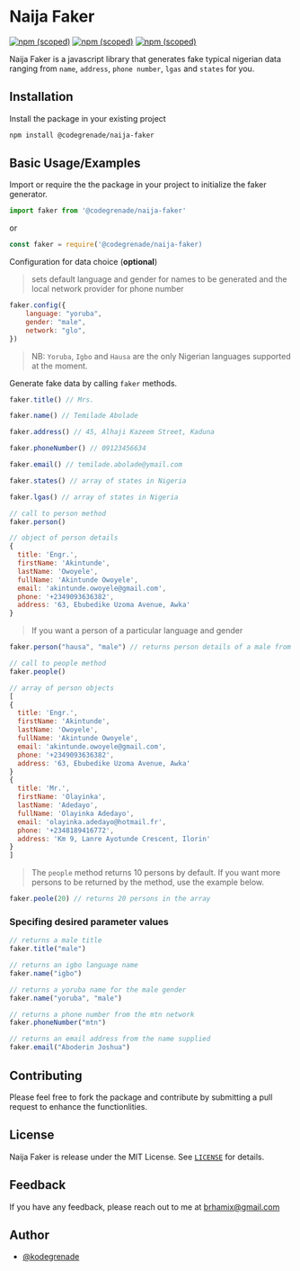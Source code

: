 # Naija Faker

[![npm (scoped)](https://img.shields.io/npm/v/@codegrenade/naija-faker.svg)](https://www.npmjs.com/package/@codegrenade/naija-faker)
[![npm (scoped)](https://img.shields.io/badge/npm-%40codegrenade%2Fnaija--faker-brightgreen.svg)](https://www.npmjs.com/package/@codegrenade/naija-faker)
[![npm (scoped)](https://img.shields.io/npm/l/@codegrenade/naija-faker)](https://www.npmjs.com/package/@codegrenade/naija-faker)

Naija Faker is a javascript library that generates fake typical nigerian data ranging from `name`, `address`, `phone number`, `lgas` and `states` for you.

## Installation
Install the package in your existing project

```bash
npm install @codegrenade/naija-faker
```

## Basic Usage/Examples
Import or require the the package in your project to initialize the faker generator.

```javascript
import faker from '@codegrenade/naija-faker'
```
or 

```javascript
const faker = require('@codegrenade/naija-faker)
```

Configuration for data choice (**optional**)

> sets default language and gender for names to be generated and the local network provider for phone number
```javascript
faker.config({
	language: "yoruba",
	gender: "male",
	network: "glo",
})

```
> NB: `Yoruba`, `Igbo` and `Hausa` are the only Nigerian languages supported at the moment.

Generate fake data by calling `faker` methods.

```javascript
faker.title() // Mrs.

faker.name() // Temilade Abolade

faker.address() // 45, Alhaji Kazeem Street, Kaduna

faker.phoneNumber() // 09123456634

faker.email() // temilade.abolade@ymail.com

faker.states() // array of states in Nigeria

faker.lgas() // array of states in Nigeria
```

```javascript
// call to person method
faker.person() 

// object of person details
{
  title: 'Engr.',
  firstName: 'Akintunde',
  lastName: 'Owoyele',
  fullName: 'Akintunde Owoyele',
  email: 'akintunde.owoyele@gmail.com',
  phone: '+2349093636382',
  address: '63, Ebubedike Uzoma Avenue, Awka'
}
```

> If you want a person of a particular language and gender

```javascript
faker.person("hausa", "male") // returns person details of a male from the hausa language
```


```javascript
// call to people method
faker.people()

// array of person objects
[
{
  title: 'Engr.',
  firstName: 'Akintunde',
  lastName: 'Owoyele',
  fullName: 'Akintunde Owoyele',
  email: 'akintunde.owoyele@gmail.com',
  phone: '+2349093636382',
  address: '63, Ebubedike Uzoma Avenue, Awka'
}
{
  title: 'Mr.',
  firstName: 'Olayinka',
  lastName: 'Adedayo',
  fullName: 'Olayinka Adedayo',
  email: 'olayinka.adedayo@hotmail.fr',
  phone: '+2348189416772',
  address: 'Km 9, Lanre Ayotunde Crescent, Ilorin'
}
]
```
> The `people` method returns 10 persons by default. If you want more persons to be returned by the method, use the example below.

```javascript
faker.peole(20) // returns 20 persons in the array
```

### Specifing desired parameter values
```javascript
// returns a male title
faker.title("male") 

// returns an igbo language name
faker.name("igbo") 

// returns a yoruba name for the male gender
faker.name("yoruba", "male") 

// returns a phone number from the mtn network
faker.phoneNumber("mtn")

// returns an email address from the name supplied
faker.email("Aboderin Joshua")
```

## Contributing
Please feel free to fork the package and contribute by submitting a pull request to enhance the functionlities.

## License
Naija Faker is release under the MIT License. See [`LICENSE`](LICENSE) for details.

## Feedback
If you have any feedback, please reach out to me at brhamix@gmail.com

## Author
- [@kodegrenade](https://www.github.com/kodegrenade)